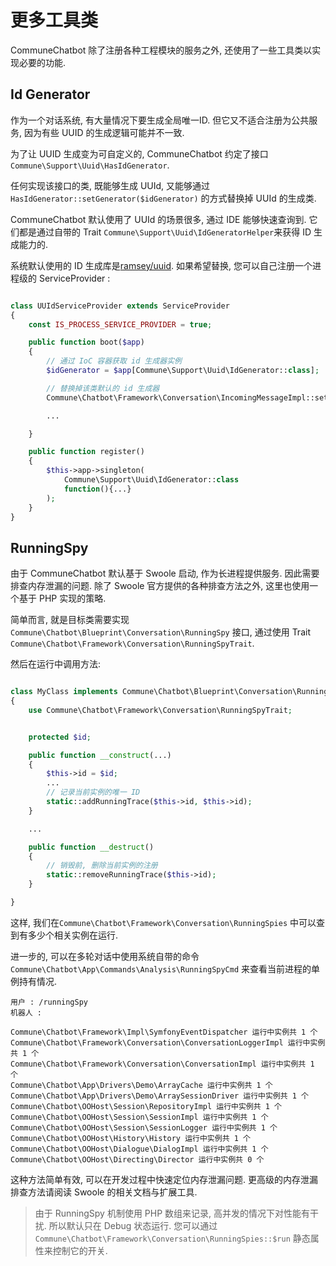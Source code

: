 # 更多工具类

CommuneChatbot 除了注册各种工程模块的服务之外, 还使用了一些工具类以实现必要的功能.

## Id Generator

作为一个对话系统, 有大量情况下要生成全局唯一ID. 但它又不适合注册为公共服务, 因为有些 UUID 的生成逻辑可能并不一致.

为了让 UUID 生成变为可自定义的, CommuneChatbot 约定了接口 ```Commune\Support\Uuid\HasIdGenerator```.

任何实现该接口的类, 既能够生成 UUId, 又能够通过 ```HasIdGenerator::setGenerator($idGenerator)``` 的方式替换掉 UUId 的生成类.

CommuneChatbot 默认使用了 UUId 的场景很多, 通过 IDE 能够快速查询到. 它们都是通过自带的 Trait ```Commune\Support\Uuid\IdGeneratorHelper```来获得 ID 生成能力的.

系统默认使用的 ID 生成库是[ramsey/uuid](https://github.com/ramsey/uuid). 如果希望替换, 您可以自己注册一个进程级的 ServiceProvider :

```php

class UUIdServiceProvider extends ServiceProvider
{
    const IS_PROCESS_SERVICE_PROVIDER = true;

    public function boot($app)
    {
        // 通过 IoC 容器获取 id 生成器实例
        $idGenerator = $app[Commune\Support\Uuid\IdGenerator::class];

        // 替换掉该类默认的 id 生成器
        Commune\Chatbot\Framework\Conversation\IncomingMessageImpl::setIdGnerator($idGenerator);

        ...

    }

    public function register()
    {
        $this->app->singleton(
            Commune\Support\Uuid\IdGenerator::class
            function(){...}
        );
    }
}


```


## RunningSpy

由于 CommuneChatbot 默认基于 Swoole 启动, 作为长进程提供服务. 因此需要排查内存泄漏的问题. 除了 Swoole 官方提供的各种排查方法之外, 这里也使用一个基于 PHP 实现的策略.

简单而言, 就是目标类需要实现 ```Commune\Chatbot\Blueprint\Conversation\RunningSpy``` 接口, 通过使用 Trait ```Commune\Chatbot\Framework\Conversation\RunningSpyTrait```.

然后在运行中调用方法:

```php

class MyClass implements Commune\Chatbot\Blueprint\Conversation\RunningSpy
{
    use Commune\Chatbot\Framework\Conversation\RunningSpyTrait;


    protected $id;

    public function __construct(...)
    {
        $this->id = $id;
        ...
        // 记录当前实例的唯一 ID
        static::addRunningTrace($this->id, $this->id);
    }

    ...

    public function __destruct()
    {
        // 销毁前, 删除当前实例的注册
        static::removeRunningTrace($this->id);
    }

}
```

这样, 我们在```Commune\Chatbot\Framework\Conversation\RunningSpies``` 中可以查到有多少个相关实例在运行.

进一步的, 可以在多轮对话中使用系统自带的命令```Commune\Chatbot\App\Commands\Analysis\RunningSpyCmd``` 来查看当前进程的单例持有情况.

```
用户 : /runningSpy
机器人 :

Commune\Chatbot\Framework\Impl\SymfonyEventDispatcher 运行中实例共 1 个
Commune\Chatbot\Framework\Conversation\ConversationLoggerImpl 运行中实例共 1 个
Commune\Chatbot\Framework\Conversation\ConversationImpl 运行中实例共 1 个
Commune\Chatbot\App\Drivers\Demo\ArrayCache 运行中实例共 1 个
Commune\Chatbot\App\Drivers\Demo\ArraySessionDriver 运行中实例共 1 个
Commune\Chatbot\OOHost\Session\RepositoryImpl 运行中实例共 1 个
Commune\Chatbot\OOHost\Session\SessionImpl 运行中实例共 1 个
Commune\Chatbot\OOHost\Session\SessionLogger 运行中实例共 1 个
Commune\Chatbot\OOHost\History\History 运行中实例共 1 个
Commune\Chatbot\OOHost\Dialogue\DialogImpl 运行中实例共 1 个
Commune\Chatbot\OOHost\Directing\Director 运行中实例共 0 个

```

这种方法简单有效, 可以在开发过程中快速定位内存泄漏问题. 更高级的内存泄漏排查方法请阅读 Swoole 的相关文档与扩展工具.


> 由于 RunningSpy 机制使用 PHP 数组来记录, 高并发的情况下对性能有干扰. 所以默认只在 Debug 状态运行.
> 您可以通过 ```Commune\Chatbot\Framework\Conversation\RunningSpies::$run``` 静态属性来控制它的开关.
